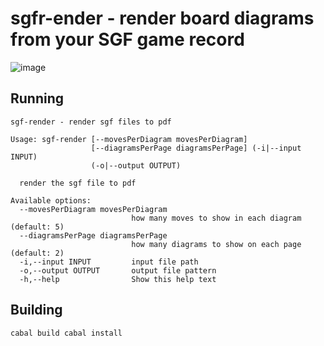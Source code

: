# sgfr-ender - render board diagrams from your SGF game record

![image](https://github.com/user-attachments/assets/590d0f00-9961-41fd-b476-bf4054b5157a)

## Running
```
sgf-render - render sgf files to pdf

Usage: sgf-render [--movesPerDiagram movesPerDiagram]
                  [--diagramsPerPage diagramsPerPage] (-i|--input INPUT)
                  (-o|--output OUTPUT)

  render the sgf file to pdf

Available options:
  --movesPerDiagram movesPerDiagram
                           how many moves to show in each diagram (default: 5)
  --diagramsPerPage diagramsPerPage
                           how many diagrams to show on each page (default: 2)
  -i,--input INPUT         input file path
  -o,--output OUTPUT       output file pattern
  -h,--help                Show this help text
```

## Building
`
cabal build
cabal install
`


